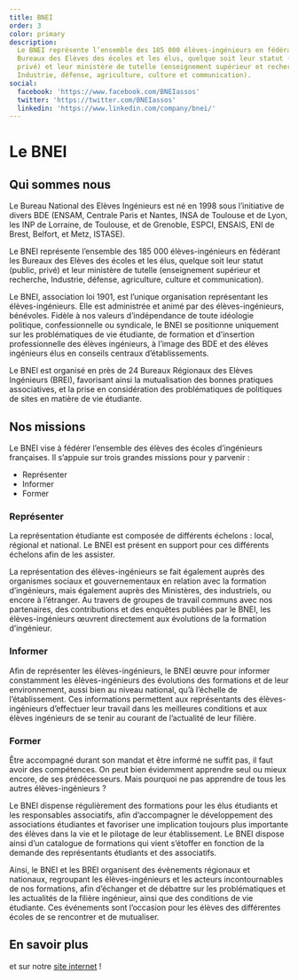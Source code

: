 ```yaml
---
title: BNEI
order: 3
color: primary
description:
  Le BNEI représente l’ensemble des 185 000 élèves-ingénieurs en fédérant les
  Bureaux des Elèves des écoles et les élus, quelque soit leur statut (public,
  privé) et leur ministère de tutelle (enseignement supérieur et recherche,
  Industrie, défense, agriculture, culture et communication).
social:
  facebook: 'https://www.facebook.com/BNEIassos'
  twitter: 'https://twitter.com/BNEIassos'
  linkedin: 'https://www.linkedin.com/company/bnei/'
---
```


# Le BNEI

<campus-center>
  <campus-responsive-image
    folder-name="representation/bnei"
    name="logo.jpg"
    max-width="400"></campus-responsive-image>
</campus-center>

## Qui sommes nous

Le Bureau National des Elèves Ingénieurs est né en 1998 sous l’initiative de
divers BDE (ENSAM, Centrale Paris et Nantes, INSA de Toulouse et de Lyon, les
INP de Lorraine, de Toulouse, et de Grenoble, ESPCI, ENSAIS, ENI de Brest,
Belfort, et Metz, ISTASE).

Le BNEI représente l’ensemble des 185 000 élèves-ingénieurs en fédérant les
Bureaux des Elèves des écoles et les élus, quelque soit leur statut (public,
privé) et leur ministère de tutelle (enseignement supérieur et recherche,
Industrie, défense, agriculture, culture et communication).

Le BNEI, association loi 1901, est l’unique organisation représentant les
élèves-ingénieurs. Elle est administrée et animé par des élèves-ingénieurs,
bénévoles. Fidèle à nos valeurs d’indépendance de toute idéologie politique,
confessionnelle ou syndicale, le BNEI se positionne uniquement sur les
problématiques de vie étudiante, de formation et d’insertion professionnelle des
élèves ingénieurs, à l’image des BDE et des élèves ingénieurs élus en conseils
centraux d’établissements.

Le BNEI est organisé en près de 24 Bureaux Régionaux des Elèves Ingénieurs
(BREI), favorisant ainsi la mutualisation des bonnes pratiques associatives, et
la prise en considération des problématiques de politiques de sites en matière
de vie étudiante.

## Nos missions

Le BNEI vise à fédérer l’ensemble des élèves des écoles d’ingénieurs françaises.
Il s’appuie sur trois grandes missions pour y parvenir :

- Représenter
- Informer
- Former

### Représenter

La représentation étudiante est composée de différents échelons : local,
régional et national. Le BNEI est présent en support pour ces différents
échelons afin de les assister.

La représentation des élèves-ingénieurs se fait également auprès des organismes
sociaux et gouvernementaux en relation avec la formation d’ingénieurs, mais
également auprès des Ministères, des industriels, ou encore à l’étranger. Au
travers de groupes de travail communs avec nos partenaires, des contributions et
des enquêtes publiées par le BNEI, les élèves-ingénieurs œuvrent directement aux
évolutions de la formation d’ingénieur.

### Informer

Afin de représenter les élèves-ingénieurs, le BNEI œuvre pour informer
constamment les élèves-ingénieurs des évolutions des formations et de leur
environnement, aussi bien au niveau national, qu’à l’échelle de l’établissement.
Ces informations permettent aux représentants des élèves-ingénieurs d’effectuer
leur travail dans les meilleures conditions et aux élèves ingénieurs de se tenir
au courant de l’actualité de leur filière.

### Former

Être accompagné durant son mandat et être informé ne suffit pas, il faut avoir
des compétences. On peut bien évidemment apprendre seul ou mieux encore, de ses
prédécesseurs. Mais pourquoi ne pas apprendre de tous les autres
élèves-ingénieurs ?

Le BNEI dispense régulièrement des formations pour les élus étudiants et les
responsables associatifs, afin d’accompagner le développement des associations
étudiantes et favoriser une implication toujours plus importante des élèves dans
la vie et le pilotage de leur établissement. Le BNEI dispose ainsi d’un
catalogue de formations qui vient s’étoffer en fonction de la demande des
représentants étudiants et des associatifs.

Ainsi, le BNEI et les BREI organisent des évènements régionaux et nationaux,
regroupant les élèves-ingénieurs et les acteurs incontournables de nos
formations, afin d’échanger et de débattre sur les problématiques et les
actualités de la filière ingénieur, ainsi que des conditions de vie étudiante.
Ces événements sont l’occasion pour les élèves des différentes écoles de se
rencontrer et de mutualiser.

## En savoir plus

<campus-social :social="social" :color="color"></campus-social>

et sur notre [site internet](https://www.bnei.fr/) !
